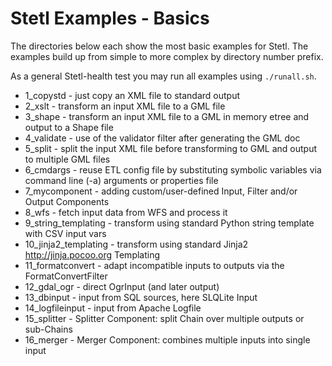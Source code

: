 # Stetl Examples - Basics

The directories below each show the most basic examples for Stetl.
The examples build up from simple to more complex by directory number prefix.

As a general Stetl-health test you may run all examples using `./runall.sh`.

* 1_copystd - just copy an XML file to standard output
* 2_xslt - transform an input XML file to a GML file
* 3_shape - transform an input XML file to a GML in memory etree and output to a Shape file
* 4_validate - use of the validator filter after generating the GML doc
* 5_split - split the input XML file before transforming to GML and output to multiple GML files
* 6_cmdargs - reuse ETL config file by substituting symbolic variables via command line (-a) arguments or properties file
* 7_mycomponent - adding custom/user-defined Input, Filter and/or Output Components
* 8_wfs - fetch input data from WFS and process it
* 9_string_templating - transform using standard Python string template with CSV input vars
* 10_jinja2_templating - transform using standard Jinja2 http://jinja.pocoo.org Templating
* 11_formatconvert - adapt incompatible inputs to outputs via the FormatConvertFilter
* 12_gdal_ogr - direct OgrInput (and later output)
* 13_dbinput - input from SQL sources, here SLQLite Input
* 14_logfileinput - input from Apache Logfile
* 15_splitter - Splitter Component: split Chain over multiple outputs or sub-Chains
* 16_merger - Merger Component: combines multiple inputs into single input
